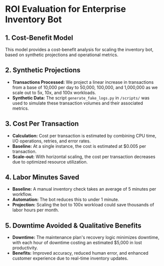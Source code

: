 # ROI Evaluation for Enterprise Inventory Bot

## 1. Cost-Benefit Model
This model provides a cost-benefit analysis for scaling the inventory bot, based on synthetic projections and operational metrics.

## 2. Synthetic Projections
- **Transactions Processed:** We project a linear increase in transactions from a base of 10,000 per day to 50,000, 100,000, and 1,000,000 as we scale out to 5x, 10x, and 100x workloads.
- **Synthetic Data:** The script `generate_fake_logs.py` in `/scripts/` was used to simulate these transaction volumes and their associated metrics.

## 3. Cost Per Transaction
- **Calculation:** Cost per transaction is estimated by combining CPU time, I/O operations, retries, and error rates.
- **Baseline:** At a single instance, the cost is estimated at $0.005 per transaction.
- **Scale-out:** With horizontal scaling, the cost per transaction decreases due to optimized resource utilization.

## 4. Labor Minutes Saved
- **Baseline:** A manual inventory check takes an average of 5 minutes per workflow.
- **Automation:** The bot reduces this to under 1 minute.
- **Projection:** Scaling the bot to 100x workload could save thousands of labor hours per month.

## 5. Downtime Avoided & Qualitative Benefits
- **Downtime:** The maintenance plan's recovery logic minimizes downtime, with each hour of downtime costing an estimated $5,000 in lost productivity.
- **Benefits:** Improved accuracy, reduced human error, and enhanced customer experience due to real-time inventory updates.
